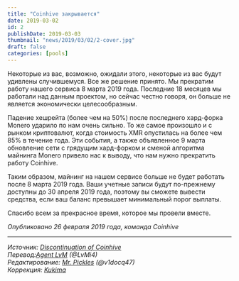 ```yaml
---
title: "Coinhive закрывается"
date: 2019-03-02
id: 2
publishDate: 2019-03-03
thumbnail: "news/2019/03/02/2-cover.jpg"
draft: false
categories: [pools]
---
```


Некоторые из вас, возможно, ожидали этого, некоторые из вас будут удивлены случившемуся. Все же решение принято. Мы прекратим работу нашего сервиса 8 марта 2019 года. Последние 18 месяцев мы работали над данным проектом, но сейчас честно говоря, он больше не является экономически целесообразным.

Падение хешрейта (более чем на 50%) после последнего хард-форка Monero ударило по нам очень сильно. То же самое произошло и с рынком криптовалют, когда стоимость XMR опустилась на более чем 85% в течение года. Эти события, а также объявленное 9 марта обновление сети с грядущим хард-форком и сменой алгоритма майнинга Monero привело нас к выводу, что нам нужно прекратить работу Coinhive.

Таким образом, майнинг на нашем сервисе больше не будет работать после 8 марта 2019 года. Ваши учетные записи будут по-прежнему доступны до 30 апреля 2019 года, поэтому вы сможете вывести средства, если ваш баланс превышает минимальный порог выплаты.

Спасибо всем за прекрасное время, которое мы провели вместе.

_Опубликовано 26 февраля 2019 года, команда Coinhive_  

---
_Источник: [Discontinuation of Coinhive](https://coinhive.com/blog/en/discontinuation-of-coinhive)  
Перевод:[Agent LvM](https://xmr.ru/members/3/) (@LvMi4)  
Редактирование: [Mr. Pickles](https://xmr.ru/members/50/) (@v1docq47)  
Коррекция: [Kukima](https://xmr.ru/members/138/)_  
